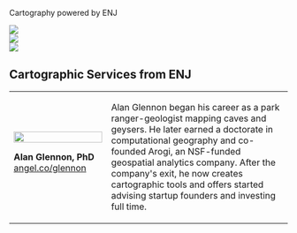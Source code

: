 Cartography powered by ENJ

<p>
<img src="https://alanglennon.com/enj-maps/assets/images/westlake3.png"><br />
<img src="https://alanglennon.com/enj-maps/assets/images/sfnight3.png"><br />
<img src="https://alanglennon.com/enj-maps/assets/images/airport3.png"><br />  
</p>

## Cartographic Services from ENJ

<table>
  <tr>
    <td width="35%">
      <img src="https://gks.vc/assets/images/glennon240bw.jpg" width="100%"><p />
      <b>Alan Glennon, PhD</b><br />
      <a href="https://angel.co/glennon">angel.co/glennon</a><br />
    </td>
    <td width="65%" valign="top">
      
Alan Glennon began his career as a park ranger-geologist mapping caves and geysers. He later earned a doctorate in computational geography and co-founded Arogi, an NSF-funded geospatial analytics company. After the company's exit, he now creates cartographic tools and offers started advising startup founders and investing full time. 
    </td>
  </tr>
</table>




